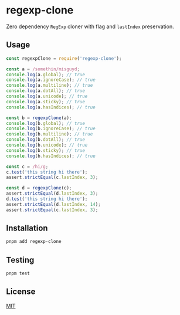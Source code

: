 # regexp-clone

Zero dependency `RegExp` cloner with flag and `lastIndex` preservation.

## Usage

```js
const regexpClone = require('regexp-clone');

const a = /somethin/misguyd;
console.log(a.global); // true
console.log(a.ignoreCase); // true
console.log(a.multiline); // true
console.log(a.dotAll); // true
console.log(a.unicode); // true
console.log(a.sticky); // true
console.log(a.hasIndices); // true

const b = regexpClone(a);
console.log(b.global); // true
console.log(b.ignoreCase); // true
console.log(b.multiline); // true
console.log(b.dotAll); // true
console.log(b.unicode); // true
console.log(b.sticky); // true
console.log(b.hasIndices); // true

const c = /hi/g;
c.test('this string hi there');
assert.strictEqual(c.lastIndex, 3);

const d = regexpClone(c);
assert.strictEqual(d.lastIndex, 3);
d.test('this string hi there');
assert.strictEqual(d.lastIndex, 14);
assert.strictEqual(c.lastIndex, 3);
```

## Installation

```bash
pnpm add regexp-clone
```

## Testing

```bash
pnpm test
```

## License

[MIT](https://github.com/aheckmann/regexp-clone/blob/master/LICENSE)
